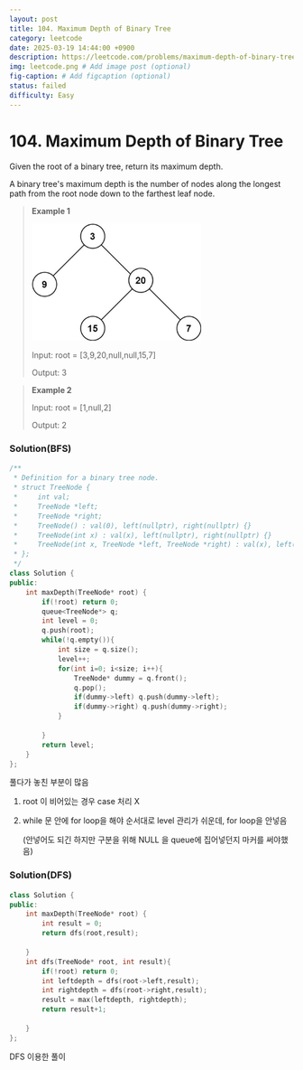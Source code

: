 ```yaml
---
layout: post
title: 104. Maximum Depth of Binary Tree
category: leetcode
date: 2025-03-19 14:44:00 +0900
description: https://leetcode.com/problems/maximum-depth-of-binary-tree/description/?envType=study-plan-v2&envId=top-interview-150
img: leetcode.png # Add image post (optional)
fig-caption: # Add figcaption (optional)
status: failed
difficulty: Easy
---
```


# 104. Maximum Depth of Binary Tree

Given the root of a binary tree, return its maximum depth.

A binary tree's maximum depth is the number of nodes along the longest path from the root node down to the farthest leaf node.

> **Example 1**
> 
> <img src="../../imgs/104-1.jpg" alt="104-1" width="300"/>
> 
> Input: root = [3,9,20,null,null,15,7]
> 
> Output: 3

> **Example 2**
> 
> Input: root = [1,null,2]
> 
> Output: 2


### Solution(BFS)
```cpp
/**
 * Definition for a binary tree node.
 * struct TreeNode {
 *     int val;
 *     TreeNode *left;
 *     TreeNode *right;
 *     TreeNode() : val(0), left(nullptr), right(nullptr) {}
 *     TreeNode(int x) : val(x), left(nullptr), right(nullptr) {}
 *     TreeNode(int x, TreeNode *left, TreeNode *right) : val(x), left(left), right(right) {}
 * };
 */
class Solution {
public:
    int maxDepth(TreeNode* root) {
        if(!root) return 0;
        queue<TreeNode*> q;
        int level = 0;
        q.push(root);
        while(!q.empty()){
            int size = q.size();
            level++;
            for(int i=0; i<size; i++){
                TreeNode* dummy = q.front();
                q.pop();
                if(dummy->left) q.push(dummy->left);
                if(dummy->right) q.push(dummy->right);
            }

        }
        return level;
    }
};
```

풀다가 놓친 부분이 많음 

1. root 이 비어있는 경우 case 처리 X
2. while 문 안에 for loop을 해야 순서대로 level 관리가 쉬운데, for loop을 안넣음

   (안넣어도 되긴 하지만 구분을 위해 NULL 을 queue에 집어넣던지 마커를 써야했음)

### Solution(DFS)
```cpp
class Solution {
public:
    int maxDepth(TreeNode* root) {
        int result = 0;
        return dfs(root,result);

    }
    int dfs(TreeNode* root, int result){
        if(!root) return 0;
        int leftdepth = dfs(root->left,result);
        int rightdepth = dfs(root->right,result);
        result = max(leftdepth, rightdepth);
        return result+1;

    }
};
```

DFS 이용한 풀이 